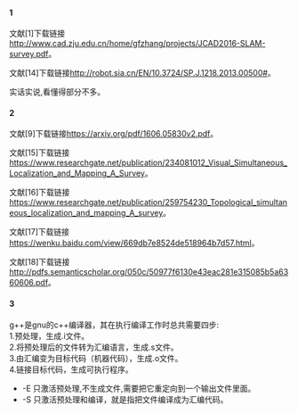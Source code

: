 #### 1
文献[1]下载链接<http://www.cad.zju.edu.cn/home/gfzhang/projects/JCAD2016-SLAM-survey.pdf>。

文献[14]下载链接<http://robot.sia.cn/EN/10.3724/SP.J.1218.2013.00500#>。

实话实说,看懂得部分不多。

#### 2
文献[9]下载链接<https://arxiv.org/pdf/1606.05830v2.pdf>。

文献[15]下载链接<https://www.researchgate.net/publication/234081012_Visual_Simultaneous_Localization_and_Mapping_A_Survey>。

文献[16]下载链接<https://www.researchgate.net/publication/259754230_Topological_simultaneous_localization_and_mapping_A_survey>。

文献[17]下载链接<https://wenku.baidu.com/view/669db7e8524de518964b7d57.html>。

文献[18]下载链接<http://pdfs.semanticscholar.org/050c/50977f6130e43eac281e315085b5a6360606.pdf>。

#### 3
g++是gnu的c++编译器，其在执行编译工作时总共需要四步:  
1.预处理，生成.i文件。  
2.将预处理后的文件转为汇编语言，生成.s文件。  
3.由汇编变为目标代码（机器代码），生成.o文件。  
4.链接目标代码，生成可执行程序。

* -E 只激活预处理,不生成文件,需要把它重定向到一个输出文件里面。
* -S 只激活预处理和编译，就是指把文件编译成为汇编代码。
